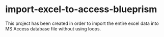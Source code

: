 # import-excel-to-access-blueprism
This project has been created in order to import the entire excel data into MS Access database file without using loops.
